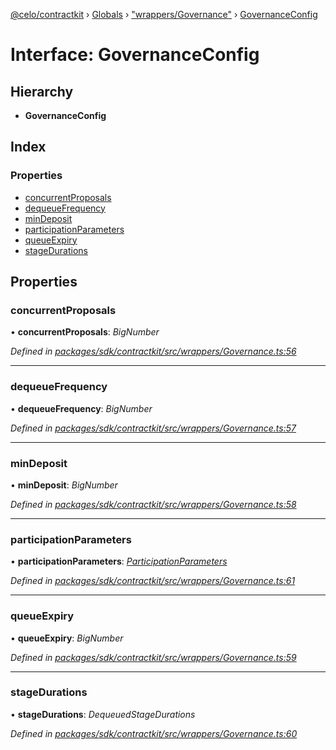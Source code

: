 [@celo/contractkit](../README.md) › [Globals](../globals.md) › ["wrappers/Governance"](../modules/_wrappers_governance_.md) › [GovernanceConfig](_wrappers_governance_.governanceconfig.md)

# Interface: GovernanceConfig

## Hierarchy

* **GovernanceConfig**

## Index

### Properties

* [concurrentProposals](_wrappers_governance_.governanceconfig.md#concurrentproposals)
* [dequeueFrequency](_wrappers_governance_.governanceconfig.md#dequeuefrequency)
* [minDeposit](_wrappers_governance_.governanceconfig.md#mindeposit)
* [participationParameters](_wrappers_governance_.governanceconfig.md#participationparameters)
* [queueExpiry](_wrappers_governance_.governanceconfig.md#queueexpiry)
* [stageDurations](_wrappers_governance_.governanceconfig.md#stagedurations)

## Properties

###  concurrentProposals

• **concurrentProposals**: *BigNumber*

*Defined in [packages/sdk/contractkit/src/wrappers/Governance.ts:56](https://github.com/celo-org/celo-monorepo/blob/master/packages/sdk/contractkit/src/wrappers/Governance.ts#L56)*

___

###  dequeueFrequency

• **dequeueFrequency**: *BigNumber*

*Defined in [packages/sdk/contractkit/src/wrappers/Governance.ts:57](https://github.com/celo-org/celo-monorepo/blob/master/packages/sdk/contractkit/src/wrappers/Governance.ts#L57)*

___

###  minDeposit

• **minDeposit**: *BigNumber*

*Defined in [packages/sdk/contractkit/src/wrappers/Governance.ts:58](https://github.com/celo-org/celo-monorepo/blob/master/packages/sdk/contractkit/src/wrappers/Governance.ts#L58)*

___

###  participationParameters

• **participationParameters**: *[ParticipationParameters](_wrappers_governance_.participationparameters.md)*

*Defined in [packages/sdk/contractkit/src/wrappers/Governance.ts:61](https://github.com/celo-org/celo-monorepo/blob/master/packages/sdk/contractkit/src/wrappers/Governance.ts#L61)*

___

###  queueExpiry

• **queueExpiry**: *BigNumber*

*Defined in [packages/sdk/contractkit/src/wrappers/Governance.ts:59](https://github.com/celo-org/celo-monorepo/blob/master/packages/sdk/contractkit/src/wrappers/Governance.ts#L59)*

___

###  stageDurations

• **stageDurations**: *DequeuedStageDurations*

*Defined in [packages/sdk/contractkit/src/wrappers/Governance.ts:60](https://github.com/celo-org/celo-monorepo/blob/master/packages/sdk/contractkit/src/wrappers/Governance.ts#L60)*
